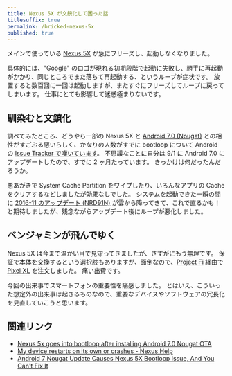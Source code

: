 ```yaml
---
title: Nexus 5X が文鎮化して困った話
titlesuffix: true
permalink: /bricked-nexus-5x
published: true
---
```


メインで使っている [Nexus 5X](https://en.wikipedia.org/wiki/Nexus_5X) が急にフリーズし、起動しなくなりました。

具体的には、"Google" のロゴが現れる初期段階で起動に失敗し、勝手に再起動がかかり、同じところでまた落ちて再起動する、というループが症状です。
放置すると数百回に一回は起動しますが、またすぐにフリーズしてループに戻ってしまいます。
仕事にとても影響して迷惑極まりないです。

## 馴染むと文鎮化

調べてみたところ、どうやら一部の Nexus 5X と [Android 7.0 (Nougat)](https://www.android.com/versions/nougat-7-0/) との相性がすごぶる悪いらしく、かなりの人数がすでに bootloop について Android の [Issue Tracker で嘆いています](https://issuetracker.google.com/issues/37117345)。
不思議なことに自分は 9/1 に Android 7.0 にアップデートしたので、すでに 2 ヶ月たっています。
きっかけは何だったんだろうか。

悪あがきで System Cache Partition をワイプしたり、いろんなアプリの Cache をクリアするなどしましたが効果なしでした。
システムを起動できた一瞬の間に [2016-11 のアップデート (NRD91N)](https://source.android.com/security/bulletin/2016-11-01.html) が雲から降ってきて、これで直るかも！と期待しましたが、残念ながらアップデート後にループが悪化しました。

## ベンジャミンが飛んでゆく

Nexus 5X は今まで温かい目で見守ってきましたが、さすがにもう無理です。
保証で本体を交換するという選択肢もありますが、面倒なので、[Project Fi](https://fi.google.com/) 経由で [Pixel XL](https://en.wikipedia.org/wiki/Pixel_(smartphone)) を注文しました。
痛い出費です。

今回の出来事でスマートフォンの重要性を痛感しました。
とはいえ、こういった想定外の出来事は起きるものなので、重要なデバイスやソフトウェアの冗長化を見直していこうと思います。

## 関連リンク

- [Nexus 5x goes into bootloop after installing Android 7.0 Nougat OTA](https://issuetracker.google.com/issues/37117345)
- [My device restarts on its own or crashes - Nexus Help](https://support.google.com/nexus/answer/4582729)
- [Android 7 Nougat Update Causes Nexus 5X Bootloop Issue, And You Can't Fix It](http://www.techtimes.com/articles/178857/20160922/android-7-nougat-update-causes-nexus-5x-bootloop-issue-and-you-cant-fix-it.htm)
